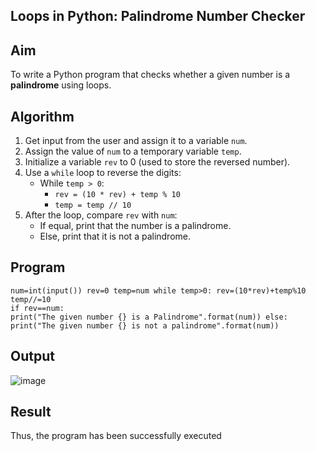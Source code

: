 ## Loops in Python: Palindrome Number Checker

##  Aim
To write a Python program that checks whether a given number is a **palindrome** using loops.

##  Algorithm
1. Get input from the user and assign it to a variable `num`.
2. Assign the value of `num` to a temporary variable `temp`.
3. Initialize a variable `rev` to 0 (used to store the reversed number).
4. Use a `while` loop to reverse the digits:
   - While `temp > 0`:
     - `rev = (10 * rev) + temp % 10`
     - `temp = temp // 10`
5. After the loop, compare `rev` with `num`:
   - If equal, print that the number is a palindrome.
   - Else, print that it is not a palindrome.

##  Program
~~~
num=int(input()) rev=0 temp=num while temp>0: rev=(10*rev)+temp%10 temp//=10 
if rev==num: 
print("The given number {} is a Palindrome".format(num)) else: 
print("The given number {} is not a palindrome".format(num)) 
~~~
## Output
![image](https://github.com/user-attachments/assets/09e2d15a-0a13-443e-8c6b-e230cecccf7e)

## Result
Thus, the program has been successfully executed 
